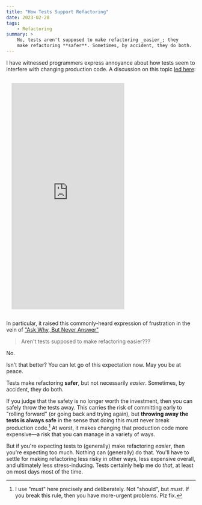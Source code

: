 ```yaml
---
title: "How Tests Support Refactoring"
date: 2023-02-28
tags:
    - Refactoring
summary: >
    No, tests aren't supposed to make refactoring _easier_; they
    make refactoring **safer**. Sometimes, by accident, they do both.
---
```


I have witnessed programmers express annoyance about how tests seem to interfere with changing production code. A discussion on this topic [led here](https://mastodon.social/@nat@ruby.social/109938741113806550):

<iframe src="https://ruby.social/@nat/109938740857766771/embed" class="mastodon-embed" style="max-width: 100%; border: 0 none; padding: 1em" allowfullscreen="allowfullscreen" width="300" height="600"></iframe>

In particular, it raised this commonly-heard expression of frustration in the vein of ["Ask Why, But Never Answer"](https://blog.jbrains.ca/permalink/ask-why-but-never-answer)

> Aren't tests supposed to make refactoring easier???

No.

Isn't that better? You can let go of this expectation now. May you be at peace.

Tests make refactoring **safer**, but not necessarily _easier_. Sometimes, by accident, they do both.

If you judge that the safety is no longer worth the investment, then you can safely throw the tests away. This carries the risk of committing early to "rolling forward" (or going back and trying again), but **throwing away the tests is always safe** in the sense that doing this must never break production code.[^must] At worst, it makes changing that production code more expensive&mdash;a risk that you can manage in a variety of ways.

[^must]: I use "must" here precisely and deliberately. Not "should", but _must_. If you break this rule, then you have more-urgent problems. Plz fix.

But if you're expecting tests to (generally) make refactoring _easier_, then you're expecting too much. Nothing can (generally) do that. You'll have to settle for making refactoring less risky in other ways, less expensive overall, and ultimately less stress-inducing. Tests certainly help me do _that_, at least on most days most of the time.

